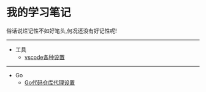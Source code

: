 # 我的学习笔记  

俗话说烂记性不如好笔头,何况还没有好记性呢!
  
---
* 工具
  - [vscode各种设置](./tools/vscode_setting.md)

---
* Go
  - [Go代码仓库代理设置](./go/go_proxy.md)
